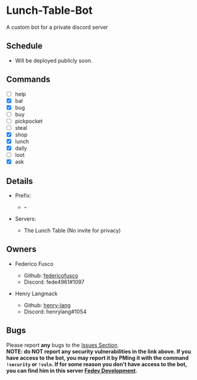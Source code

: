 # Lunch-Table-Bot
A custom bot for a private discord server

## Schedule
- Will be deployed publicly soon.

## Commands
- [ ] help
- [x] bal
- [x] bug
- [ ] buy
- [ ] pickpocket
- [ ] steal
- [x] shop
- [x] lunch
- [x] daily
- [ ] loot
- [x] ask

## Details
- Prefix:
  - __-__

- Servers:
  - The Lunch Table (No invite for privacy)

## Owners
- Federico Fusco
  - Github: [federicofusco](https://www.github.com/federicofusco)
  - Discord: fede4961#1097

- Henry Langmack
  - Github: [henry-lang](https://www.github.com/henry-lang)
  - Discord: henrylang#1054

## Bugs
Please report __any__ bugs to the [Issues Section](https://github.com/federicofusco/Lunch-Table-Bot/issues).    
**NOTE: do NOT report any security vulnerabilities in the link above. If you have access to the bot, you may report it by PMing it with the command `!security` or `!vuln`. If for some reason you don't have access to the bot, you can find him in this server [Fedev Development](https://discord.gg/fNPDcdf).**
